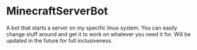 # MinecraftServerBot
A bot that starts a server on my specific linux system. You can easily change stuff around and get it to work on whatever you need it for. Will be updated in the future for full inclusiveness.
